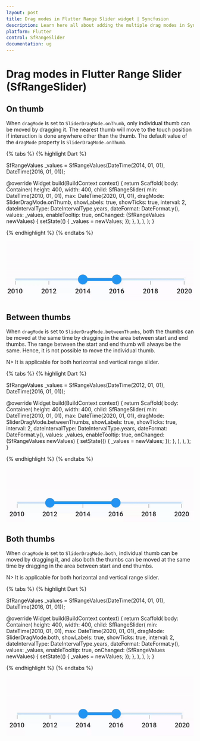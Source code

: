 ```yaml
---
layout: post
title: Drag modes in Flutter Range Slider widget | Syncfusion
description: Learn here all about adding the multiple drag modes in Syncfusion Flutter Range Slider (SfRangeSlider) widget and more.
platform: Flutter
control: SfRangeSlider
documentation: ug
---
```


# Drag modes in Flutter Range Slider (SfRangeSlider)

## On thumb

When `dragMode` is set to `SliderDragMode.onThumb`, only individual thumb can be moved by dragging it. The nearest thumb will move to the touch position if interaction is done anywhere other than the thumb. The default value of the `dragMode` property is `SliderDragMode.onThumb`.

{% tabs %}
{% highlight Dart %}

SfRangeValues _values = SfRangeValues(DateTime(2014, 01, 01), DateTime(2016, 01, 01));

@override
Widget build(BuildContext context) {
  return Scaffold(
    body: Container(
      height: 400,
      width: 400,
      child: SfRangeSlider(
        min: DateTime(2010, 01, 01),
        max: DateTime(2020, 01, 01),
        dragMode: SliderDragMode.onThumb,
        showLabels: true,
        showTicks: true,
        interval: 2,
        dateIntervalType: DateIntervalType.years,
        dateFormat: DateFormat.y(),
        values: _values,
        enableTooltip: true,
        onChanged: (SfRangeValues newValues) {
          setState(() {
            _values = newValues;
          });
        },
      ),
    ),
  );
}

{% endhighlight %}
{% endtabs %}

![Drag mode on thumb](images/drag-mode/range-slider-drag-mode-on-thumb.gif)

## Between thumbs

When `dragMode` is set to `SliderDragMode.betweenThumbs`, both the thumbs can be moved at the same time by dragging in the area between start and end thumbs. The range between the start and end thumb will always be the same. Hence, it is not possible to move the individual thumb.

N> It is applicable for both horizontal and vertical range slider.

{% tabs %}
{% highlight Dart %}

SfRangeValues _values = SfRangeValues(DateTime(2012, 01, 01), DateTime(2016, 01, 01));

@override
Widget build(BuildContext context) {
  return Scaffold(
    body: Container(
      height: 400,
      width: 400,
      child: SfRangeSlider(
        min: DateTime(2010, 01, 01),
        max: DateTime(2020, 01, 01),
        dragMode: SliderDragMode.betweenThumbs,
        showLabels: true,
        showTicks: true,
        interval: 2,
        dateIntervalType: DateIntervalType.years,
        dateFormat: DateFormat.y(),
        values: _values,
        enableTooltip: true,
        onChanged: (SfRangeValues newValues) {
          setState(() {
            _values = newValues;
          });
        },
      ),
    ),
  );
}

{% endhighlight %}
{% endtabs %}

![Drag mode between thumb](images/drag-mode/range-slider-drag-mode-between-thumb.gif)

## Both thumbs

When `dragMode` is set to `SliderDragMode.both`, individual thumb can be moved by dragging it, and also both the thumbs can be moved at the same time by dragging in the area between start and end thumbs.

N> It is applicable for both horizontal and vertical range slider.

{% tabs %}
{% highlight Dart %}

SfRangeValues _values = SfRangeValues(DateTime(2014, 01, 01), DateTime(2016, 01, 01));

@override
Widget build(BuildContext context) {
  return Scaffold(
    body: Container(
      height: 400,
      width: 400,
      child: SfRangeSlider(
        min: DateTime(2010, 01, 01),
        max: DateTime(2020, 01, 01),
        dragMode: SliderDragMode.both,
        showLabels: true,
        showTicks: true,
        interval: 2,
        dateIntervalType: DateIntervalType.years,
        dateFormat: DateFormat.y(),
        values: _values,
        enableTooltip: true,
        onChanged: (SfRangeValues newValues) {
          setState(() {
            _values = newValues;
          });
        },
      ),
    ),
  );
}

{% endhighlight %}
{% endtabs %}

![Drag mode both thumb](images/drag-mode/range-slider-drag-mode-both.gif)
